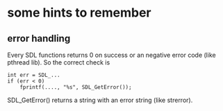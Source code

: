 some hints to remember
======================

error handling
--------------

Every SDL functions returns 0 on success or an negative error code (like pthread lib). So the correct check is

	int err = SDL_...
	if (err < 0)
		fprintf(...., "%s", SDL_GetError());


SDL_GetError() returns a string with an error string (like strerror).


